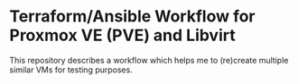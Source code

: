 # Terraform/Ansible Workflow for Proxmox VE (PVE) and Libvirt

This repository describes a workflow which helps me to (re)create multiple similar VMs for testing purposes.
